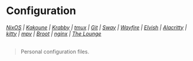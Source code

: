 # Configuration

###### [NixOS](etc/nixos/configuration.nix) | [Kakoune](config/kak/kakrc) | [Krabby](config/krabby/config.js) | [tmux](home/tmux.conf) | [Git](config/git/config) | [Sway](config/sway/config) | [Wayfire](config/wayfire.ini) | [Elvish](home/elvish/rc.elv) | [Alacritty](config/alacritty/config.yml) | [kitty](config/kitty/kitty.conf) | [mpv](config/mpv/mpv.conf) | [Broot](config/broot/conf.toml) | [nginx](etc/nginx/nginx.conf) | [The Lounge](home/thelounge/config.js)

> Personal configuration files.
